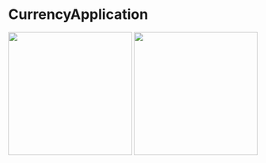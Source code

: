 # CurrencyApplication


<div align="center">
  <img src="https://github.com/ahmedorabi94/CurrencyApplication/assets/7644709/66c9c561-c25b-45a0-a6e8-33b5653e7786" width="250px" /> 
  <img src="https://github.com/ahmedorabi94/CurrencyApplication/assets/7644709/bd3065da-7095-4619-bcf8-0f8477233907" width="250px" />  
</div>
